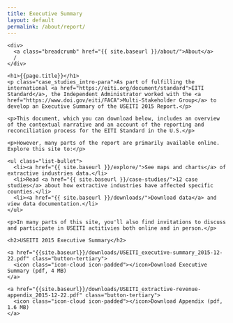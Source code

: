 ```yaml
---
title: Executive Summary
layout: default
permalink: /about/report/
---
```


<div class="container-outer container-margin">

  <div class="container-left-7">

    <div>
      <a class="breadcrumb" href="{{ site.baseurl }}/about/">About</a>
      /
    </div>

    <h1>{{page.title}}</h1>
    <p class="case_studies_intro-para">As part of fulfilling the international <a href="https://eiti.org/document/standard">EITI Standard</a>, the Independent Administrator worked with the <a href="https://www.doi.gov/eiti/FACA">Multi-Stakeholder Group</a> to develop an Executive Summary of the USEITI 2015 Report.</p>

    <p>This document, which you can download below, includes an overview of the contextual narrative and an account of the reporting and reconciliation process for the EITI Standard in the U.S.</p>

    <p>However, many parts of the report are primarily available online. Explore this site to:</p>

    <ul class="list-bullet">
  	  <li><a href="{{ site.baseurl }}/explore/">See maps and charts</a> of extractive industries data.</li>
  	  <li>Read <a href="{{ site.baseurl }}/case-studies/">12 case studies</a> about how extractive industries have affected specific counties.</li>
  	  <li><a href="{{ site.baseurl }}/downloads/">Download data</a> and view data documentation.</li>
    </ul>

    <p>In many parts of this site, you'll also find invitations to discuss and participate in USEITI actitivies both online and in person.</p>

    <h2>USEITI 2015 Executive Summary</h2>

    <a href="{{site.baseurl}}/downloads/USEITI_executive-summary_2015-12-22.pdf" class="button-tertiary">
      <icon class="icon-cloud icon-padded"></icon>Download Executive Summary (pdf, 4 MB)
    </a>

    <a href="{{site.baseurl}}/downloads/USEITI_extractive-revenue-appendix_2015-12-22.pdf" class="button-tertiary">
      <icon class="icon-cloud icon-padded"></icon>Download Appendix (pdf, 1.6 MB)
    </a>

  </div>

</div>
